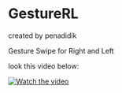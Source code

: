 # GestureRL
created by penadidik

Gesture Swipe for Right and Left

look this video below:

[![Watch the video](https://i.imgur.com/vKb2F1B.png)](https://drive.google.com/file/d/1hhtM57vXFBO6JulUEHP-UoHcO-mnLcux/view?usp=sharing)
